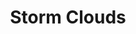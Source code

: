 ---
layout: song
id: 29
title: Storm Clouds
artist: Kraedt
genre: Drum & Bass
image: Storm Clouds.jpg
buy-able: true
downloadable: true
itunes: https://itunes.apple.com/us/album/storm-clouds-single/id1224863024
beatport:
gplay: https://play.google.com/store/music/album/Kraedt_Storm_Clouds?id=Btcgpdbls3f2cukrn3gcwpsnjbm
amazon: https://www.amazon.com/dp/B06Y4FGWSM/ref=sr_1_10?ie=UTF8&qid=1491693100&sr=8-10&keywords=kraedt
license: 1
---